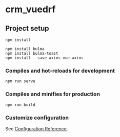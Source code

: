 # crm_vuedrf

## Project setup
```
npm install

npm install bulma
npm install bulma-toast
npm install --save axios vue-axios
```

### Compiles and hot-reloads for development
```
npm run serve
```

### Compiles and minifies for production
```
npm run build
```

### Customize configuration
See [Configuration Reference](https://cli.vuejs.org/config/).


